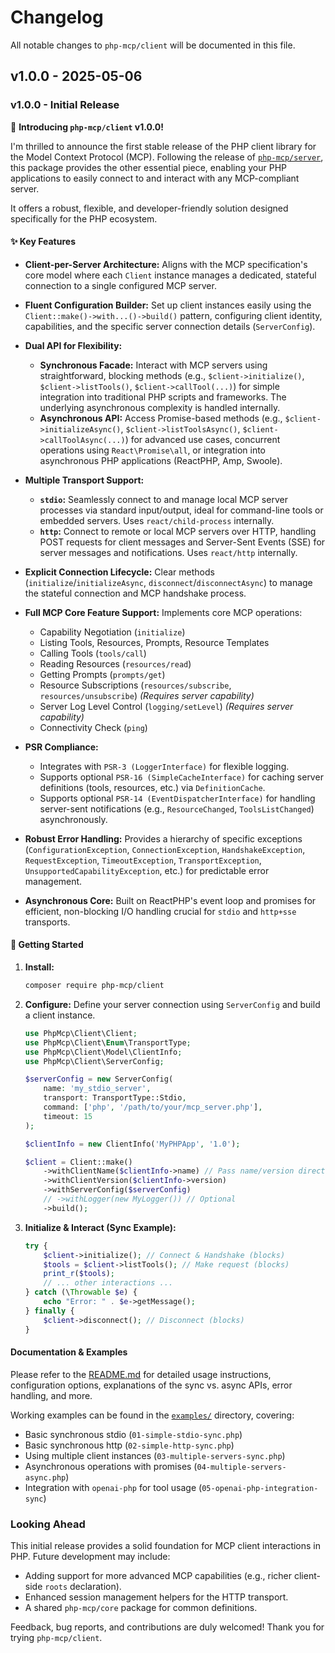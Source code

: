 # Changelog

All notable changes to `php-mcp/client` will be documented in this file.

## v1.0.0 - 2025-05-06

### v1.0.0 - Initial Release

🚀 **Introducing `php-mcp/client` v1.0.0!**

I'm thrilled to announce the first stable release of the PHP client library for the Model Context Protocol (MCP). Following the release of [`php-mcp/server`](https://github.com/php-mcp/server), this package provides the other essential piece, enabling your PHP applications to easily connect to and interact with any MCP-compliant server.

It offers a robust, flexible, and developer-friendly solution designed specifically for the PHP ecosystem.

#### ✨ Key Features

* **Client-per-Server Architecture:** Aligns with the MCP specification's core model where each `Client` instance manages a dedicated, stateful connection to a single configured MCP server.
* **Fluent Configuration Builder:** Set up client instances easily using the `Client::make()->with...()->build()` pattern, configuring client identity, capabilities, and the specific server connection details (`ServerConfig`).
* **Dual API for Flexibility:**
    * **Synchronous Facade:** Interact with MCP servers using straightforward, blocking methods (e.g., `$client->initialize()`, `$client->listTools()`, `$client->callTool(...)`) for simple integration into traditional PHP scripts and frameworks. The underlying asynchronous complexity is handled internally.
    * **Asynchronous API:** Access Promise-based methods (e.g., `$client->initializeAsync()`, `$client->listToolsAsync()`, `$client->callToolAsync(...)`) for advanced use cases, concurrent operations using `React\Promise\all`, or integration into asynchronous PHP applications (ReactPHP, Amp, Swoole).
    
* **Multiple Transport Support:**
    * **`stdio`:** Seamlessly connect to and manage local MCP server processes via standard input/output, ideal for command-line tools or embedded servers. Uses `react/child-process` internally.
    * **`http`:** Connect to remote or local MCP servers over HTTP, handling POST requests for client messages and Server-Sent Events (SSE) for server messages and notifications. Uses `react/http` internally.
    
* **Explicit Connection Lifecycle:** Clear methods (`initialize`/`initializeAsync`, `disconnect`/`disconnectAsync`) to manage the stateful connection and MCP handshake process.
* **Full MCP Core Feature Support:** Implements core MCP operations:
    * Capability Negotiation (`initialize`)
    * Listing Tools, Resources, Prompts, Resource Templates
    * Calling Tools (`tools/call`)
    * Reading Resources (`resources/read`)
    * Getting Prompts (`prompts/get`)
    * Resource Subscriptions (`resources/subscribe`, `resources/unsubscribe`) *(Requires server capability)*
    * Server Log Level Control (`logging/setLevel`) *(Requires server capability)*
    * Connectivity Check (`ping`)
    
* **PSR Compliance:**
    * Integrates with `PSR-3 (LoggerInterface)` for flexible logging.
    * Supports optional `PSR-16 (SimpleCacheInterface)` for caching server definitions (tools, resources, etc.) via `DefinitionCache`.
    * Supports optional `PSR-14 (EventDispatcherInterface)` for handling server-sent notifications (e.g., `ResourceChanged`, `ToolsListChanged`) asynchronously.
    
* **Robust Error Handling:** Provides a hierarchy of specific exceptions (`ConfigurationException`, `ConnectionException`, `HandshakeException`, `RequestException`, `TimeoutException`, `TransportException`, `UnsupportedCapabilityException`, etc.) for predictable error management.
* **Asynchronous Core:** Built on ReactPHP's event loop and promises for efficient, non-blocking I/O handling crucial for `stdio` and `http+sse` transports.

#### 🚀 Getting Started

1. **Install:**
    
    ```bash
    composer require php-mcp/client
    
    ```
2. **Configure:** Define your server connection using `ServerConfig` and build a client instance.
    
    ```php
    use PhpMcp\Client\Client;
    use PhpMcp\Client\Enum\TransportType;
    use PhpMcp\Client\Model\ClientInfo;
    use PhpMcp\Client\ServerConfig;
    
    $serverConfig = new ServerConfig(
        name: 'my_stdio_server',
        transport: TransportType::Stdio,
        command: ['php', '/path/to/your/mcp_server.php'],
        timeout: 15
    );
    
    $clientInfo = new ClientInfo('MyPHPApp', '1.0');
    
    $client = Client::make()
        ->withClientName($clientInfo->name) // Pass name/version directly
        ->withClientVersion($clientInfo->version)
        ->withServerConfig($serverConfig)
        // ->withLogger(new MyLogger()) // Optional
        ->build();
    
    ```
3. **Initialize & Interact (Sync Example):**
    
    ```php
    try {
        $client->initialize(); // Connect & Handshake (blocks)
        $tools = $client->listTools(); // Make request (blocks)
        print_r($tools);
        // ... other interactions ...
    } catch (\Throwable $e) {
        echo "Error: " . $e->getMessage();
    } finally {
        $client->disconnect(); // Disconnect (blocks)
    }
    
    ```

#### Documentation & Examples

Please refer to the [README.md](README.md) for detailed usage instructions, configuration options, explanations of the sync vs. async APIs, error handling, and more.

Working examples can be found in the [`examples/`](./examples/) directory, covering:

* Basic synchronous stdio (`01-simple-stdio-sync.php`)
* Basic synchronous http (`02-simple-http-sync.php`)
* Using multiple client instances (`03-multiple-servers-sync.php`)
* Asynchronous operations with promises (`04-multiple-servers-async.php`)
* Integration with `openai-php` for tool usage (`05-openai-php-integration-sync`)

### Looking Ahead

This initial release provides a solid foundation for MCP client interactions in PHP. Future development may include:

* Adding support for more advanced MCP capabilities (e.g., richer client-side `roots` declaration).
* Enhanced session management helpers for the HTTP transport.
* A shared `php-mcp/core` package for common definitions.

Feedback, bug reports, and contributions are duly welcomed! Thank you for trying `php-mcp/client`.
